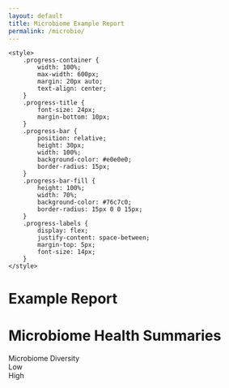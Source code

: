 ```yaml
---
layout: default
title: Microbiome Example Report
permalink: /microbio/
---
```


    <style>
        .progress-container {
            width: 100%;
            max-width: 600px;
            margin: 20px auto;
            text-align: center;
        }
        .progress-title {
            font-size: 24px;
            margin-bottom: 10px;
        }
        .progress-bar {
            position: relative;
            height: 30px;
            width: 100%;
            background-color: #e0e0e0;
            border-radius: 15px;
        }
        .progress-bar-fill {
            height: 100%;
            width: 70%;
            background-color: #76c7c0;
            border-radius: 15px 0 0 15px;
        }
        .progress-labels {
            display: flex;
            justify-content: space-between;
            margin-top: 5px;
            font-size: 14px;
        }
    </style>

# Example Report

# Microbiome Health Summaries

<div class="progress-container">
        <div class="progress-title">Microbiome Diversity</div>
        <div class="progress-bar">
            <div class="progress-bar-fill"></div>
        </div>
        <div class="progress-labels">
            <div>Low</div>
            <div>High</div>
        </div>
    </div>
